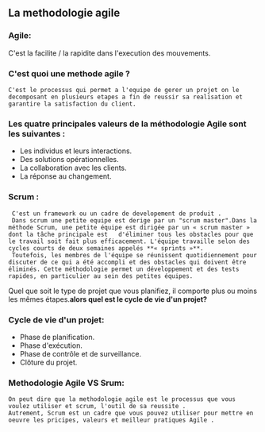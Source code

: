 ## La methodologie agile 

### **Agile:** 
C'est la facilite / la rapidite dans l'execution des mouvements.

### **C'est quoi une methode agile ?**
    C'est le processus qui permet a l'equipe de gerer un projet on le decomposant en plusieurs etapes a fin de reussir sa realisation et  garantire la satisfaction du client.

### **Les quatre principales valeurs de la méthodologie Agile sont les suivantes :**
 + Les individus et leurs interactions.
 + Des solutions opérationnelles.
 + La collaboration avec les clients.
 + La réponse au changement.

### **Scrum :**
     C'est un framework ou un cadre de developement de produit .
     Dans scrum une petite equipe est derige par un "scrum master".Dans la méthode Scrum, une petite équipe est dirigée par un « scrum master » dont la tâche principale est   d'éliminer tous les obstacles pour que le travail soit fait plus efficacement. L'équipe travaille selon des cycles courts de deux semaines appelés **« sprints »**.
     Toutefois, les membres de l'équipe se réunissent quotidiennement pour discuter de ce qui a été accompli et des obstacles qui doivent être éliminés. Cette méthodologie permet un développement et des tests rapides, en particulier au sein des petites équipes.

Quel que soit le type de projet que vous planifiez, il comporte plus ou moins les mêmes étapes.**alors quel est le cycle de vie d'un projet?**

### **Cycle de vie d'un projet:**
 + Phase de planification.
 + Phase d'exécution.
 + Phase de contrôle et de surveillance.
 + Clôture du projet.

### **Methodologie Agile VS Srum:**
    On peut dire que la methodologie agile est le processus que vous voulez utiliser et scrum, l'outil de sa reussite .
    Autrement, Scrum est un cadre que vous pouvez utiliser pour mettre en oeuvre les pricipes, valeurs et meilleur pratiques Agile . 
